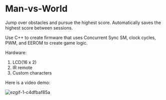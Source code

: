 # Man-vs-World
Jump over obstacles and pursue the highest score. Automatically saves the highest score between sessions.

Use C++ to create firmware that uses Concurrent Sync SM, clock cycles, PWM, and EEROM to create game logic.

Hardware:
1) LCD(16 x 2)
2) IR remote
3) Custom characters


Here is a video demo:

![ezgif-1-c4dfbaf85a](https://github.com/user-attachments/assets/af5ea020-2baa-4721-9381-16b127ab5a59)

